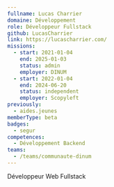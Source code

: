 ```yaml
---
fullname: Lucas Charrier
domaine: Développement
role: Développeur Fullstack
github: LucasCharrier
link: https://lucascharrier.com/
missions:
  - start: 2021-01-04
    end: 2025-01-03
    status: admin
    employer: DINUM
  - start: 2022-01-04
    end: 2024-06-20
    status: independent
    employer: Scopyleft
previously:
  - aides.jeunes
memberType: beta
badges:
  - segur
competences:
  - Développement Backend
teams:
  - /teams/communaute-dinum
---
```

Développeur Web Fullstack